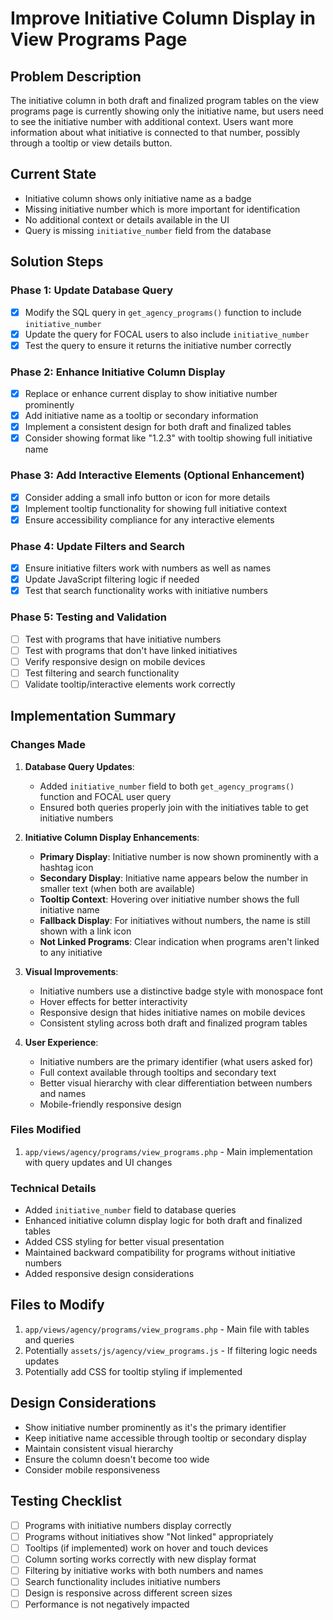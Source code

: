 # Improve Initiative Column Display in View Programs Page

## Problem Description
The initiative column in both draft and finalized program tables on the view programs page is currently showing only the initiative name, but users need to see the initiative number with additional context. Users want more information about what initiative is connected to that number, possibly through a tooltip or view details button.

## Current State
- Initiative column shows only initiative name as a badge
- Missing initiative number which is more important for identification
- No additional context or details available in the UI
- Query is missing `initiative_number` field from the database

## Solution Steps

### Phase 1: Update Database Query
- [x] Modify the SQL query in `get_agency_programs()` function to include `initiative_number`
- [x] Update the query for FOCAL users to also include `initiative_number`
- [x] Test the query to ensure it returns the initiative number correctly

### Phase 2: Enhance Initiative Column Display
- [x] Replace or enhance current display to show initiative number prominently
- [x] Add initiative name as a tooltip or secondary information
- [x] Implement a consistent design for both draft and finalized tables
- [x] Consider showing format like "1.2.3" with tooltip showing full initiative name

### Phase 3: Add Interactive Elements (Optional Enhancement)
- [x] Consider adding a small info button or icon for more details
- [x] Implement tooltip functionality for showing full initiative context
- [x] Ensure accessibility compliance for any interactive elements

### Phase 4: Update Filters and Search
- [x] Ensure initiative filters work with numbers as well as names
- [x] Update JavaScript filtering logic if needed
- [x] Test that search functionality works with initiative numbers

### Phase 5: Testing and Validation
- [ ] Test with programs that have initiative numbers
- [ ] Test with programs that don't have linked initiatives
- [ ] Verify responsive design on mobile devices
- [ ] Test filtering and search functionality
- [ ] Validate tooltip/interactive elements work correctly

## Implementation Summary

### Changes Made

1. **Database Query Updates**:
   - Added `initiative_number` field to both `get_agency_programs()` function and FOCAL user query
   - Ensured both queries properly join with the initiatives table to get initiative numbers

2. **Initiative Column Display Enhancements**:
   - **Primary Display**: Initiative number is now shown prominently with a hashtag icon
   - **Secondary Display**: Initiative name appears below the number in smaller text (when both are available)
   - **Tooltip Context**: Hovering over initiative number shows the full initiative name
   - **Fallback Display**: For initiatives without numbers, the name is still shown with a link icon
   - **Not Linked Programs**: Clear indication when programs aren't linked to any initiative

3. **Visual Improvements**:
   - Initiative numbers use a distinctive badge style with monospace font
   - Hover effects for better interactivity
   - Responsive design that hides initiative names on mobile devices
   - Consistent styling across both draft and finalized program tables

4. **User Experience**:
   - Initiative numbers are the primary identifier (what users asked for)
   - Full context available through tooltips and secondary text
   - Better visual hierarchy with clear differentiation between numbers and names
   - Mobile-friendly responsive design

### Files Modified
1. `app/views/agency/programs/view_programs.php` - Main implementation with query updates and UI changes

### Technical Details
- Added `initiative_number` field to database queries
- Enhanced initiative column display logic for both draft and finalized tables
- Added CSS styling for better visual presentation
- Maintained backward compatibility for programs without initiative numbers
- Added responsive design considerations

## Files to Modify
1. `app/views/agency/programs/view_programs.php` - Main file with tables and queries
2. Potentially `assets/js/agency/view_programs.js` - If filtering logic needs updates
3. Potentially add CSS for tooltip styling if implemented

## Design Considerations
- Show initiative number prominently as it's the primary identifier
- Keep initiative name accessible through tooltip or secondary display
- Maintain consistent visual hierarchy
- Ensure the column doesn't become too wide
- Consider mobile responsiveness

## Testing Checklist
- [ ] Programs with initiative numbers display correctly
- [ ] Programs without initiatives show "Not linked" appropriately
- [ ] Tooltips (if implemented) work on hover and touch devices
- [ ] Column sorting works correctly with new display format
- [ ] Filtering by initiative works with both numbers and names
- [ ] Search functionality includes initiative numbers
- [ ] Design is responsive across different screen sizes
- [ ] Performance is not negatively impacted
